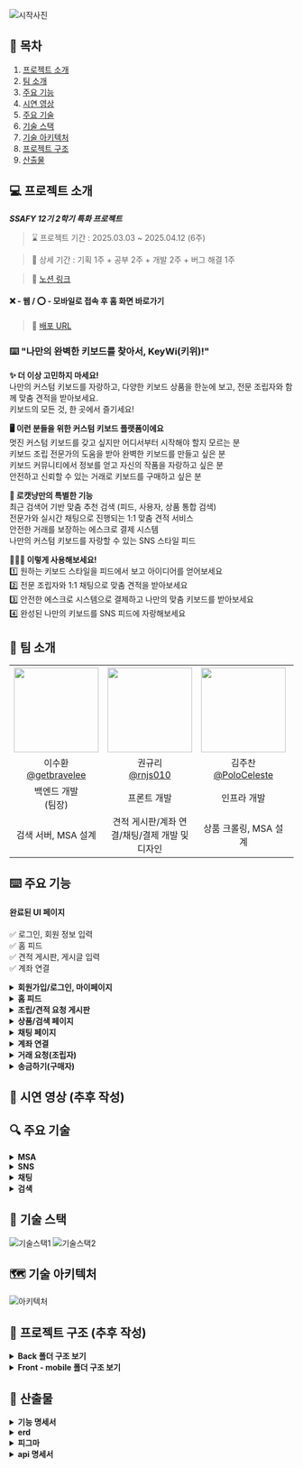 ![시작사진](https://github.com/user-attachments/assets/601bb0bf-e5ff-489a-85ea-c027c8561c26)
<br />

## 📌 목차

1. [프로젝트 소개](#-프로젝트-소개)
2. [팀 소개](#-팀-소개)
3. [주요 기능](#-주요-기능)
4. [시연 영상](#-시연-영상)
5. [주요 기술](#-주요-기술)
6. [기술 스택](#-기술-)
7. [기술 아키텍처](#-기술-아키텍처처)
8. [프로젝트 구조](#-프로젝트-구조)
9. [산출물](#-산출물)
   <br />

## 💻 프로젝트 소개

**_SSAFY 12기 2학기 특화 프로젝트_**

> ⌛ 프로젝트 기간 : 2025.03.03 ~ 2025.04.12 (6주)

> 📆 상세 기간 : 기획 1주 + 공부 2주 + 개발 2주 + 버그 해결 1주

> 🔗 [노션 링크](https://shiny-headlight-8fc.notion.site/KeyWi-1a4c09e299c68064827cde3460b97652?pvs=4)

#### ❌ - 웹 / ⭕ - 모바일로 접속 후 홈 화면 바로가기

> 📲 [배포 URL](https://keywi.poloceleste.site)

### ⌨️ "나만의 완벽한 키보드를 찾아서, KeyWi(키위)!"

**✨ 더 이상 고민하지 마세요!**<br />
나만의 커스텀 키보드를 자랑하고, 다양한 키보드 상품을 한눈에 보고, 전문 조립자와 함께 맞춤 견적을 받아보세요.<br />
키보드의 모든 것, 한 곳에서 즐기세요!<br />

**🖥️ 이런 분들을 위한 커스텀 키보드 플랫폼이에요**<br />
멋진 커스텀 키보드를 갖고 싶지만 어디서부터 시작해야 할지 모르는 분<br />
키보드 조립 전문가의 도움을 받아 완벽한 키보드를 만들고 싶은 분<br />
키보드 커뮤니티에서 정보를 얻고 자신의 작품을 자랑하고 싶은 분<br />
안전하고 신뢰할 수 있는 거래로 키보드를 구매하고 싶은 분<br />

**🥝 로캣냥만의 특별한 기능**<br />
최근 검색어 기반 맞춤 추천 검색 (피드, 사용자, 상품 통합 검색)<br />
전문가와 실시간 채팅으로 진행되는 1:1 맞춤 견적 서비스<br />
안전한 거래를 보장하는 에스크로 결제 시스템<br />
나만의 커스텀 키보드를 자랑할 수 있는 SNS 스타일 피드<br />

**👨🏻‍💻 이렇게 사용해보세요!**<br />
1️⃣ 원하는 키보드 스타일을 피드에서 보고 아이디어를 얻어보세요<br />
2️⃣ 전문 조립자와 1:1 채팅으로 맞춤 견적을 받아보세요<br />
3️⃣ 안전한 에스크로 시스템으로 결제하고 나만의 맞춤 키보드를 받아보세요<br />
4️⃣ 완성된 나만의 키보드를 SNS 피드에 자랑해보세요<br />

## 👥 팀 소개

<table style="text-align: center;" width="100%">
  <tr>
    <th style="text-align: center;" width="16.66%"><img src="https://github.com/user-attachments/assets/ca19764f-8292-4a8d-ab05-17e9d653f288" width="150" height="150"/></th>
    <th style="text-align: center;" width="16.66%"><img src="https://github.com/user-attachments/assets/76820bca-f807-4af5-bf93-09c9335fcbee" width="150" height="150"/></th>
    <th style="text-align: center;" width="16.66%"><img src="https://github.com/user-attachments/assets/4b2e42fb-1005-4453-a418-02ae430bcd93" width="150" height="150"/></th>
    <th style="text-align: center;" width="16.66%"><img src="https://github.com/user-attachments/assets/f3be0d04-1132-46c5-affb-929d97fb0b58" width="150" height="150"/></th>
    <th style="text-align: center;" width="16.66%"><img src="https://github.com/user-attachments/assets/78f4a4c4-2d6d-4ed5-ae9d-5c487372d770" width="150" height="150"/></th>
    <th style="text-align: center;" width="16.66%"><img src="https://github.com/user-attachments/assets/4ac5efaf-080e-4b20-8796-13416f9e6cd5" width="150" height="150"/></th>
  </tr>
  <tr>
    <td style="text-align: center;" width="16.66%">이수환<br/><a href="https://github.com/getbravelee">@getbravelee</a></td>
    <td style="text-align: center;" width="16.66%">권규리<br/><a href="https://github.com/rnjs010">@rnjs010</a></td>
    <td style="text-align: center;" width="16.66%">김주찬<br/><a href="https://github.com/PoloCeleste">@PoloCeleste</a></td>
    <td style="text-align: center;" width="16.66%">박혜원<br/><a href="https://github.com/hyeOOO">@hyeOOO</a></td>
    <td style="text-align: center;" width="16.66%">서성우<br/><a href="https://github.com/bamtol2">@bamtol2</a></td>
    <td style="text-align: center;" width="16.66%">이혜령<br/><a href="https://github.com/hyerongii">@hyerongii</a></td>
  </tr>
  <tr>
    <td style="text-align: center;" width="16.66%">백엔드 개발 </br> (팀장)</td>
    <td style="text-align: center;" width="16.66%">프론트 개발</td>
    <td style="text-align: center;" width="16.66%">인프라 개발</td>
    <td style="text-align: center;" width="16.66%">백엔드 개발</td>
    <td style="text-align: center;" width="16.66%">백엔드 개발</td>
    <td style="text-align: center;" width="16.66%">프론트 개발</td>
  </tr>
  <tr>
    <td style="text-align: center;" width="16.66%">검색 서버, MSA 설계</td>
    <td style="text-align: center;" width="16.66%">견적 게시판/계좌 연결/채팅/결제 개발 및 디자인</td>
    <td style="text-align: center;" width="16.66%">상품 크롤링,  MSA 설계</td>
    <td style="text-align: center;" width="16.66%">설정 서버, 피드 서버, MSA 설계</td>
    <td style="text-align: center;" width="16.66%">인증 서버, 실시간 채팅 시스템, 견적 게시판, 페이 서비스</td>
    <td style="text-align: center;" width="16.66%">로그인/홈 피드/마이페이지/상품 페이지 구현, UX/UI 디자인</td>
  </tr>
</table>

## ⌨️ 주요 기능

#### 완료된 UI 페이지

✅ 로그인, 회원 정보 입력<br />
✅ 홈 피드<br />
✅ 견적 게시판, 게시글 입력<br />
✅ 계좌 연결<br />

<details>
<summary><strong>회원가입/로그인, 마이페이지</strong></summary>

- 카카오로그인
- 회원정보 작성 (프로필 이미지, 닉네임 작성)
- 마이페이지 (피드/견적)
- 설정 (계좌 관리/정보 수정)
</details>

<details>
<summary><strong>홈 피드 </strong></summary>

- 무한스크롤 피드
- 태그 상품 리스트
- 댓글 페이지
- 피드 작성 (사진 선택, 상품 태그, 글/해시태그 작성)
- 상품 찜 리스트
- 북마크 리스트 (피드/견적 게시물)
- 알림 리스트
</details>

<details>
<summary><strong>조립/견적 요청 게시판</strong></summary>

- 견적 게시판
- 견적 게시물 작성 ( 폼 작성, 글/사진 첨부)
</details>

<details>
<summary><strong>상품/검색 페이지</strong></summary>

- 상품 리스트
- 상품 상세 페이지
- 검색 초기 화면 (최근, 추천, 인기 검색어)
- 검색 중 화면 (실시간 연동 검색어)
- 검색 후 화면 (피드/상품/계정 탭)
</details>

<details>
<summary><strong>채팅 페이지</strong></summary>

- 채팅 리스트
- 1:1 채팅 화면 (상단/하단 더보기)
- 거래 진행 화면
</details>

<details>
<summary><strong>계좌 연결</strong></summary>

- 계좌 입력 (은행/계좌번호/필수 동의)
- 계좌 인증 (1원 송금)
- 간편 비밀번호 설정
</details>

<details>
<summary><strong>거래 요청(조립자)</strong></summary>

- 영수증 폼 작성
</details>

<details>
<summary><strong>송금하기(구매자)</strong></summary>

- 작성된 영수증 확인
- 결제액 송금 (간편 비밀번호 입력)
</details>

## 🎥 시연 영상 (추후 작성)

## 🔍 주요 기술

<details>
<summary><strong>MSA</strong></summary>

- **서비스별 독립 배포**: 특정 서비스만 업데이트하더라도 다른 서비스에 영향 없음
- **기술 스택 유연성**: 각 서비스에 최적화된 기술 선택 가능
- **장애 격리**: 한 서비스의 장애가 전체 시스템으로 확산되지 않음
- **탄력적 확장**: 트래픽이 많은 피드 서비스만 선택적으로 확장 가능

#### &emsp; Config 서버 분리

- **중앙 집중식 구성 관리**: 모든 마이크로서비스의 설정을 한 곳에서 관리하여 일관성 유지
- **동적 설정 변경**: 서비스 재시작 없이 설정 변경 적용 가능 (Spring Cloud Config + Spring Cloud Bus)
- **환경별 설정 분리**: 개발/테스트/프로덕션 환경별 설정 용이
- **버전 관리**: Git 등과 연동하여 설정 이력 관리 가능
</details>

<details>
<summary><strong>SNS</strong></summary>

#### &emsp; Kafka를 활용한 사용자 활동 이벤트 기반 로깅 & 맞춤형 피드 추천 시스템

- **비동기 처리**: 사용자 활동 로깅이 메인 서비스의 응답 시간에 영향을 주지 않음
- **높은 처리량**: Kafka의 높은 처리량으로 대량의 사용자 활동을 빠르게 처리
- **내구성**: 데이터 유실 없이 사용자 활동 로그 보존
- **서비스 분리**: 로깅 처리 실패가 핵심 서비스에 영향을 주지 않음
- **확장성**: 데이터 처리 파이프라인 구축 용이(Kafka Connect, Kafka Streams 등 활용)
- **개인화**: 사용자별 관심사와 활동 패턴에 맞는 콘텐츠 제공
- **데이터 기반 의사결정**: 사용자 행동 데이터를 활용한 알고리즘 개선 가능
- **사용자 경험 향상**: 관련성 높은 콘텐츠로 참여도와 체류 시간 증가
- **콜드 스타트 문제 해결**: 다단계 추천 전략(팔로우->활동 기반->인기)으로 신규 사용자에게도
관련 콘텐츠 제공 가능
</details>

<details>
<summary><strong>채팅</strong></summary>

#### &emsp; STOMP 프로토콜 도입

- **메시지 형식 정의**: 메시지 구조화로 개발 복잡성 감소
- **간편한 라우팅**: @Controller와 @MessageMapping으로 메시지 처리 단순화
- **효율적인 세션 관리**: 채팅방별 연결 관리 자동화
- **표준화된 통신**: 다양한 클라이언트와 서버 간 호환성 확보
- **발행/구독 모델**: 유연한 메시지 전달 구조로 확장성 향상

#### &emsp; Kafka 메시지 브로커 통합

- **높은 확장성**: 브로커 추가와 파티셔닝을 통한 효율적인 병렬 처리
- **데이터 안정성**: 디스크 저장 및 복제를 통한 메시지 유실 방지
- **대용량 처리**: 대규모 실시간 메시징에 최적화된 아키텍처
- **장애 대응**: 장애 발생 시에도 메시지 보존 및 복구 가능
- **비동기 처리**: 채팅 서비스와 데이터 처리 로직의 분리로 응답성 향상

#### &emsp; MongoDB를 통한 채팅 데이터 저장

- **비정형 데이터 처리**: 이모티콘 등 다양한 형식의 채팅 내용 수용
- **고성능 읽기/쓰기**: 실시간 채팅에 필수적인 빠른 응답성 확보
- **확장성**: 샤딩을 통한 대용량 데이터 처리 지원
- **유연한 스키마**: 향후 기능 확장 시 스키마 변경 용이
- **인덱싱**: 효율적인 채팅 내역 검색 및 조회 가능

#### &emsp; SSE를 활용한 알림 기능 구현

- **리소스 효율성**: 폴링 방식 대비 서버 부하 감소
- **실시간 전달**: 즉각적인 알림으로 사용자 경험 향상
- **구현 단순성**: WebSocket 대비 간편한 구현 및 유지보수
- **브라우저 호환성**: 대부분의 모던 브라우저에서 지원
- **단방향 최적화**: 알림 특성에 맞는 서버→클라이언트 전용 통신 채널
</details>

<details>
<summary><strong>검색</strong></summary>

#### &emsp; **고성능 검색 기능**

- **역 인덱스 기반 고속 검색**: Elasticsearch의 역 인덱스 구조를 활용하여 대량의 문서에서도 밀리초 단위의 빠른 검색 결과를 제공합니다
- **한글 초성 검색**: 사용자가 "ㅋㅂㄷ"만 입력해도 "키보드"와 같은 결과를 찾을 수 있도록 jaso_tokenizer를 활용합니다.
- **자소 분리 분석**: "키보드"를 "ㅋㅣㅂㅗㄷㅡ"로 분석하여 부분 일치 검색이 가능하게 합니다.
- **오타 교정**: "zlqhem"(키보드의 영타)로 입력해도 "키보드"를 찾을 수 있는 fuzzy 검색을 지원합니다.
- **중간 일치 검색**: ngram 필터를 사용하여 단어의 중간부터 시작하는 검색어도 자동완성에 포함시킵니다
- **동의어 처리**: 동의어 사전을 구축하여 "스위치"와 "축"을 동일한 개념으로 인식하되, 정확한 용어에 더 높은 가중치를 부여합니다.

#### &emsp; **검색 최적화 전략**

- **필드 부스팅**: 제목, 태그 등 중요 필드에 더 높은 가중치를 부여하여 검색 관련성을 향상시킵니다.
- **인덱스 별칭 활용**: 인덱스 별칭(alias)을 사용하여 데이터 재인덱싱 없이 검색 최적화가 가능하게 합니다.
- **쿼리 최적화**: 필터 컨텍스트를 활용하고 적절한 쿼리 타입(term, match)을 선택하여 검색 성능을 향상시킵니다.

#### &emsp; **데이터 동기화 시스템**

- **실시간 동기화**: Logstash를 사용하여 MySQL 데이터를 10초 간격으로 Elasticsearch에 색인합니다.
- **증분 업데이트**: 변경된 데이터만 선별적으로 업데이트하여 시스템 부하를 최소화합니다.
- **배치 처리**: 전체 데이터는 Spring Batch를 활용하여 일 단위로 전체 재색인합니다.

#### &emsp; **사용자 경험 향상 기능**

- **최근 검색어 관리**: Redis를 활용하여 사용자별 최근 검색어를 저장하고 빠르게 조회합니다.
- **검색어 추천**: 사용자의 검색 패턴과 행동 데이터를 분석하여 개인화된 검색어를 추천합니다.
- **인기 검색어**: 3시간 간격으로 집계된 상위 10개 인기 검색어를 제공하고, 순위 변동(상승/하락/유지/신규)을 표시합니다.
- **자동완성**: 사용자 입력에 따라 실시간으로 관련 검색어를 제안하여 검색 편의성을 높입니다.
</details>

## 🔧 기술 스택

![기술스택1](https://github.com/user-attachments/assets/db16407b-9394-4278-9ee6-4a6ab34ead8a)
![기술스택2](https://github.com/user-attachments/assets/eaa6537c-8020-4a60-9b12-b43cbffc9930)

## 🗺️ 기술 아키텍처

![아키텍처](https://github.com/user-attachments/assets/7dca9068-0601-48bd-8767-845d12c847ec)

## 📂 프로젝트 구조 (추후 작성)

<details>
  <summary><strong>Back 폴더 구조 보기</strong></summary>
  <pre>
  </pre>
</details>

<details>
  <summary><strong>Front - mobile 폴더 구조 보기</strong></summary>
  <pre>
  </pre>
</details>

## 📜 산출물

<details>
  <summary><strong>기능 명세서</strong></summary>
  <h3>🔹 소셜 로그인</h3>
  <img src="https://github.com/user-attachments/assets/c3cc78dd-6065-4dc2-939c-8d7a99025f90" alt="기능명세서">
  <h3>🔹 견적 게시판</h3>
  <img src="https://github.com/user-attachments/assets/3c6b7e45-fb06-433c-a96d-0bcdd908a9d7" alt="기능명세서">
  <h3>🔹 채팅</h3>
  <img src="https://github.com/user-attachments/assets/1b2b5b5a-246b-488f-a002-b6a1237a0a30" alt="기능명세서">
  <h3>🔹 키위페이</h3>
  <img src="https://github.com/user-attachments/assets/e058358c-42e6-4ca4-8727-3b76629290e9" alt="기능명세서">
  <h3>🔹 마이페이지</h3>
  <img src="https://github.com/user-attachments/assets/c9c785c4-1ef0-49d9-9c44-6446f2ff73f8" alt="기능명세서">
  <img src="https://github.com/user-attachments/assets/7ecde092-2509-4aea-bf1d-ad9fe8195f2a" alt="기능명세서">
  <h3>🔹 SNS 피드</h3>
  <img src="https://github.com/user-attachments/assets/f9b7905e-2f4e-4a9b-b29f-40311422c5f4" alt="기능명세서">
  <h3>🔹 검색</h3>
  <img src="https://github.com/user-attachments/assets/d05b766c-99dc-4697-8715-9eb715b84395" alt="기능명세서">
  <h3>🔹 상품 게시판</h3>
  <img src="https://github.com/user-attachments/assets/be1f32f8-323a-4e76-8211-8df116a637c7" alt="기능명세서">
</details>

<details>
  <summary><strong>erd</strong></summary>
  <img src="https://github.com/user-attachments/assets/850d9f41-d1b4-4de8-a930-101879e4dca5" alt="erd">
</details>

<details>
  <summary><strong>피그마</strong></summary>
  <img src="https://github.com/user-attachments/assets/72146db3-f25e-47cc-b745-72acaf044701" alt="피그마">
</details>

<details>
  <summary><strong>api 명세서</strong></summary>
  <h3>🔹 소셜 로그인</h3>
  <img src="https://github.com/user-attachments/assets/c09969d5-4def-4459-8b32-a3420470806e" alt="api명세서">
  <h3>🔹 견적 게시판</h3>
  <img src="https://github.com/user-attachments/assets/e6169d85-2b09-4f7f-ab36-ef6c5e59c586" alt="api명세서">
  <h3>🔹 채팅</h3>
  <img src="https://github.com/user-attachments/assets/e0d686e3-5669-4a6b-b073-f2dcf35ff42c" alt="api명세서">
  <h3>🔹 키위페이</h3>
  <img src="https://github.com/user-attachments/assets/5683763c-4f6e-4f02-9ec9-e61dae204b33" alt="api명세서">
  <h3>🔹 마이페이지</h3>
  <img src="https://github.com/user-attachments/assets/56cedbe4-bb19-4b6d-921c-9d5e423b9de1" alt="api명세서">
  <h3>🔹 SNS 피드</h3>
  <img src="https://github.com/user-attachments/assets/1bc3f40e-5588-49c8-89be-718fd4e71e9c" alt="api명세서">
  <h3>🔹 검색</h3>
  <img src="https://github.com/user-attachments/assets/71795e14-456c-42dc-bb09-d0b8c34c46f5" alt="api명세서">
  <h3>🔹 상품 게시판</h3>
  <img src="https://github.com/user-attachments/assets/a87f5d4f-bfbf-41c6-9e1a-4532f937a538" alt="api명세서">
</details>
